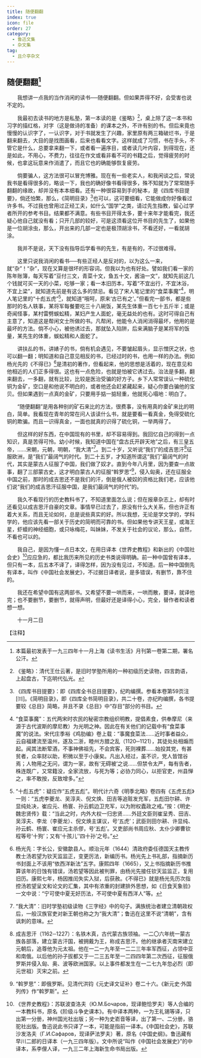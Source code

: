 ```yaml
---
title: 随便翻翻
index: true
icon: file
order: 27
category:
  - 鲁迅文集
  - 杂文集
tag:  
  - 且介亭杂文
---
```


## 随便翻翻[^①]

　　我想讲一点我的当作消闲的读书──随便翻翻。但如果弄得不好，会受害也说不定的。

　　我最初去读书的地方是私塾，第一本读的是《鉴略》[^②]，桌上除了这一本书和习字的描红格，对字（这是做诗的准备）的课本之外，不许有别的书。但后来竟也慢慢的认识字了，一认识字，对于书就发生了兴趣，家里原有两三箱破烂书，于是翻来翻去，大目的是找图画看，后来也看看文字。这样就成了习惯，书在手头，不管它是什么，总要拿来翻一下，或者看一遍序目，或者读几叶内容，到得现在，还是如此，不用心，不费力，往往在作文或看非看不可的书籍之后，觉得疲劳的时候，也拿这玩意来作消遣了，而且它也的确能够恢复疲劳。

　　倘要骗人，这方法很可以冒充博雅。现在有一些老实人，和我闲谈之后，常说我书是看得很多的，略谈一下，我也的确好像书看得很多，殊不知就为了常常随手翻翻的缘故，却并没有本本细看。还有一种很容易到手的秘本，是《四库书目提要》，倘还怕繁，那么，《简明目录》[^③]也可以，这可要细看，它能做成你好像看过许多书。不过我也曾用过正经工夫，如什么“国学”之类，请过先生指教，留心过学者所开的参考书目。结果都不满意。有些书目开得太多，要十来年才能看完，我还疑心他自己就没有看；只开几部的较好，可是这须看这位开书目的先生了，如果他是一位胡涂虫，那么，开出来的几部一定也是极顶胡涂书，不看还好，一看就胡涂。

　　我并不是说，天下没有指导后学看书的先生，有是有的，不过很难得。

　　这里只说我消闲的看书──有些正经人是反对的，以为这么一来，就“杂”！“杂”，现在又算是很坏的形容词。但我以为也有好处。譬如我们看一家的陈年账簿，每天写着“豆付三文，青菜十文，鱼五十文，酱油一文”，就知先前这几个钱就可买一天的小菜，吃够一家；看一本旧历本，写着“不宜出行，不宜沐浴，不宜上梁”，就知道先前是有这么多的禁忌。看见了宋人笔记里的“食菜事魔”[^④]，明人笔记里的“十彪五虎”[^⑤]，就知道“哦呵，原来‘古已有之’。”但看完一部书，都是些那时的名人轶事，某将军每餐要吃三十八碗饭，某先生体重一百七十五斤半；或是奇闻怪事，某村雷劈蜈蚣精，某妇产生人面蛇，毫无益处的也有。这时可得自己有主意了，知道这是帮闲文士所做的书。凡帮闲，他能令人消闲消得最坏，他用的是最坏的方法。倘不小心，被他诱过去，那就坠入陷阱，后来满脑子是某将军的饭量，某先生的体重，蜈蚣精和人面蛇了。

　　讲扶乩的书，讲婊子的书，倘有机会遇见，不要皱起眉头，显示憎厌之状，也可以翻一翻；明知道和自己意见相反的书，已经过时的书，也用一样的办法。例如杨光先的《不得已》[^⑥]是清初的著作，但看起来，他的思想是活着的，现在意见和他相近的人们正多得很。这也有一点危险，也就是怕被它诱过去。治法是多翻，翻来翻去，一多翻，就有比较，比较是医治受骗的好方子。乡下人常常误认一种硫化铜为金矿，空口是和他说不明白的，或者他还会赶紧藏起来，疑心你要白骗他的宝贝。但如果遇到一点真的金矿，只要用手掂一掂轻重，他就死心塌地：明白了。

　　“随便翻翻”是用各种别的矿石来比的方法，很费事，没有用真的金矿来比的明白，简单。我看现在青年的常在问人该读什么书，就是要看一看真金，免得受硫化铜的欺骗。而且一识得真金，一面也就真的识得了硫化铜，一举两得了。

　　但这样的好东西，在中国现有的书里，却不容易得到。我回忆自己的得到一点知识，真是苦得可怜。幼小时候，我知道中国在“盘古氏开辟天地”之后，有三皇五帝，……宋朝，元朝，明朝，“我大清”[^⑦]。到二十岁，又听说“我们”的成吉思汗[^⑧]征服欧洲，是“我们”最阔气的时代。到二十五岁，才知道所谓这“我们”最阔气的时代，其实是蒙古人征服了中国，我们做了奴才。直到今年八月里，因为要查一点故事，翻了三部蒙古史，这才明白蒙古人的征服“斡罗思”[^⑨]，侵入匈奥，还在征服全中国之前，那时的成吉思还不是我们的汗，倒是俄人被奴的资格比我们老，应该他们说“我们的成吉思汗征服中国，是我们最阔气的时代”的。

　　我久不看现行的历史教科书了，不知道里面怎么说；但在报章杂志上，却有时还看见以成吉思汗自豪的文章。事情早已过去了，原没有什么大关系，但也许正有着大关系，而且无论如何，总是说些真实的好。所以我想，无论是学文学的，学科学的，他应该先看一部关于历史的简明而可靠的书。但如果他专讲天王星，或海王星，虾蟆的神经细胞，或只咏梅花，叫妹妹，不发关于社会的议论，那么，自然，不看也可以的。

　　我自己，是因为懂一点日本文，在用日译本《世界史教程》和新出的《中国社会史》[^⑩]应应急的，都比我历来所见的历史书类说得明确。前一种中国曾有译本，但只有一本，后五本不译了，译得怎样，因为没有见过，不知道。后一种中国倒先有译本，叫作《中国社会发展史》，不过据日译者说，是多错误，有删节，靠不住的。

　　我还在希望中国有这两部书。又希望不要一哄而来，一哄而散，要译，就译他完；也不要删节，要删节，就得声明，但最好还是译得小心，完全，替作者和读者想一想。

　　十一月二日

【注释】

[^①]:本篇最初发表于一九三四年十一月上海《读书生活》月刊第一卷第二期，署名公汗。

[^②]:《鉴略》：清代王仕云著，是旧时学塾所用的一种初级历史读物，四言韵语，上起盘古，下迄明代弘光。

[^③]:《四库书目提要》：即《四库全书总目提要》，纪昀编撰。参看本卷第59页注[⑾]。《简明目录》，即《四库全书简明目录》，共二十卷，亦纪昀编撰，各书提要较《总目》简略，并且不录《总目》中“存目”部分的书目。

[^④]:“食菜事魔”：五代两宋时农民的秘密宗教组织明教，提倡素食，供奉摩尼（来源于古代波斯的摩尼教）为光明之神。因此在有关他们的记载中有“食菜事魔”的说法。宋代庄季裕《鸡肋编》卷上载：“事魔食菜法……近时事者益众，云自福建流至温州，遂及二浙，睦州方腊之乱（1120─1121），其徒处处相煽而起。闻其法断荤酒，不事神佛祖先，不会宾客，死则裸葬……始投其党，有甚贫者，众率财以助，积微以至于小康矣。凡出入经过，虽不识，党人皆馆谷焉；人物用之无问，谓为一家，故有‘无碍被’之说……但禁令太严，每有告者，株连既广，又常籍没，全家流放，与死为等；必协力同心，以拒官吏，州县惮之，率不敢按，反致增多。”

[^⑤]:“十彪五虎”：疑应作“五虎五彪”。明代计六奇《明季北略》卷四有《五虎五彪》一则：“五虎李夔龙、吴淳夫、倪文焕、田吉等追赃发充军，五彪田尔耕、许显纯处决，崔应元、杨寰、孙云鹤边卫充军，以为附权蠹政之戒。”按：《明史·魏忠贤传》载：“当此之时，内外大权一归忠贤……外廷文臣则崔呈秀、田吉、吴淳夫、李龙（李夔龙）、倪文焕主谋议，号‘五虎’；武臣则田尔耕、许显纯、孙云鹤、杨寰、崔应元主杀僇，号‘五彪’。又吏部尚书周应秋、太仆少卿曹钦程等号‘十狗’；又有‘十孩儿’‘四十孙’之号。”

[^⑥]:杨光先：字长公，安徽歙县人。顺治元年（1644）清政府委任德国天主教传教士汤若望为钦天监监正，变更厉法，新编历书。杨光先上书礼部，指摘新历书封面上不该用“依西洋新法”五字。康熙四年（1665），又上书指摘新历书推算该年的日蚀有错误，汤若望等因此被判罪，由杨光先接任钦天监监正，复用旧历。康熙七年，杨因推闰失实入狱，后获赦。《不得已》就是杨光先历次指控汤若望呈文和论文的汇集，其中有浓重的封建排外思想，如《日食天象验》一文中说：“宁可使中夏无好历法，不可使中夏有西洋人”等。

[^⑦]:“我大清”：旧时学塾初级读物《三字经》中的句子。满族统治者建立清朝政权后，一般汉族官吏对新王朝也称之为“我大清”；鲁迅在这里不说“清朝”，含有讽刺的意味。

[^⑧]:成吉思汗（1162─1227）：名铁木真，古代蒙古族领袖。一二〇六年统一蒙古族各部落，建立蒙古汗国，被拥戴为王，称成吉思汗。他的继承者灭南宋建立元朝后，追尊他为元太祖。他在一二一九年至一二二三年率军西征，占领中亚和南俄。以后他的孙子拔都又于一二三五年至一二四四年第二次西征，征服俄罗斯并侵入匈、奥、波等欧洲国家。以上事件都发生在一二七九年忽必烈（即元世祖）灭宋之前。

[^⑨]:“斡罗思”：即俄罗斯。见清代洪钧《元史译文证补》卷二十六。《新元史·外国列传》作“斡罗斯”。

[^⑩]:《世界史教程》：苏联波查洛夫（Ю.М.Бочаров，现译鲍恰罗夫）等人合编的一本教科书，原名《阶级斗争史课本》。有中译本两种，一为王礼锡等译，只出第一分册，神州国光社出版；另一种为史嵛音等译，出了第一、二分册，骆驼社出版。鲁迅说此书只译了一本，可能是指前一译本。《中国社会史》，苏联沙发洛夫（Г.И.Сафаров，现译萨法罗夫）著，原名《中国史纲》。鲁迅藏有早川二郎的日译本（一九三四年版）。文中所说“叫作《中国社会发展史》”的中译本，系李俚人译，一九三二年上海新生命书局出版。
